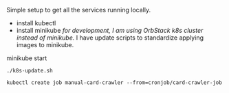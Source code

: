 Simple setup to get all the services running locally.

- install kubectl 
- install minikube
*for development, I am using OrbStack k8s cluster instead of minikube.* I have update scripts to standardize applying images to minikube.

minikube start

`./k8s-update.sh`

`kubectl create job manual-card-crawler --from=cronjob/card-crawler-job`
